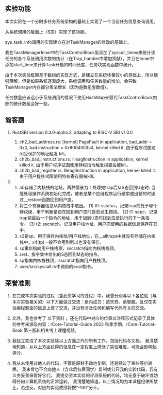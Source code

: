 ## 实验功能

本次实验在一个分时多任务系统架构的基础上实现了一个当前任务信息查询调用。

从系统调用的层面上（S态）实现了该功能。

sys_task_info调用的实现建立在对TaskManager的修改的基础上。

我在TaskManagerInner中的TaskControlBlock里添加了syscall_times来统计该任务的各个系统调用次数的统计（在Trap_handler中增加贡献），并且在Inner中添加start_time来计算Task开启的时间长度，任务块实现函数中统计。

由于本次实验框架基于数组的实现方式，是建立在系统体量较小的基础上，所以能够理解。但是如果系统逐渐庞大，系统调用和任务数量的增加，会导致TaskManager内存部分乘法增长（因为是数组套数组）。

任务数量应该远小于系统调用的情况下使用HashMap来替代TaskControlBlock内部的统计数组会好一些。

## 简答题

1. RustSBI version 0.3.0-alpha.2, adapting to RISC-V SBI v1.0.0
    1. ch2_bad_address.rs: [kernel] PageFault in application, bad_addr = 0x0, bad instruction = 0x8004003c4, kernel killed it. 由于程序试图访问受保护的地址触发 kill。
    2. ch2b_bad_instructions.rs: IlleaglInstruction in application, kernel killed it. 由于用户程序试图使用特权指令触发报错后被kill。
    3. ch2b_bad_register.rs: IlleaglInstruction in application, kernel killed it. 由于用户程序试图使用特权寄存器被kill。

2. 
    1. a0存储了内核栈的地址，两种情景为：处理完trap后从S态回到U态时; 当批处理操作系统初始化完成，或者是某个应用程序运行结束或出错的时通过__restore函数回到用户态。
    2. 将三个寄存器信息从内核栈中取出。
       (1) t0: sstatus，记录trap前处于哪个特权级，用于判断是否在回到用户态时是否发生错误。
       (2) t1: sepc，记录trap前最后一个指令的地址，用于回到U态时找到应该执行的下一条指令。
       (3) t2: sscratch，记录用户栈地址，用户态使用的数据信息保存在其中。
    3. x2是sp，用于保存内核栈/用户栈地址，在__alltraps中就没有存储在内核栈中，x4(tp)一般不会用到所以也没有保存。
    4. sp重新指向用户栈栈顶，sscratch指向内核栈栈顶。
    5. sret，指令集中给出的S态回到M态的指令。
    6. sp指向内核栈栈顶，sscratch指向用户栈栈顶。
    7. user/src/syscall.rs中调用的ecall指令。

## 荣誉准则

1. 在完成本次实验的过程（含此前学习的过程）中，我曾分别与以下各位就（与本次实验相关的）以下方面做过交流：组内成员：范天奇、余智超。且仅在实验编程题面的信息上做了交流，并没有涉及任何和编写代码有关的交流。

2. 此外，我也参考了 以下资料 ，还在代码中对应的位置以注释形式记录了具体的参考来源及内容：rCore-Tutorial-Guide 2023 秋季学期、rCore-Tutorial-Book 第三版和相关线上课程视频。

3. 我独立完成了本次实验除以上方面之外的所有工作，包括代码与文档。 我清楚地知道，从以上方面获得的信息在一定程度上降低了实验难度，可能会影响起评分。

4. 我从未使用过他人的代码，不管是原封不动地复制，还是经过了某些等价转换。 我未曾也不会向他人（含此后各届同学）复制或公开我的实验代码，我有义务妥善保管好它们。 我提交至本实验的评测系统的代码，均无意于破坏或妨碍任何计算机系统的正常运转。 我清楚地知道，以上情况均为本课程纪律所禁止，若违反，对应的实验成绩将按“-100”分计。